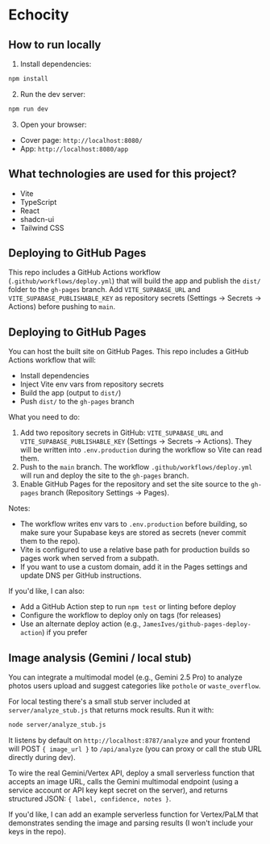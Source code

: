 # Echocity

## How to run locally

1. Install dependencies:

```sh
npm install
```

2. Run the dev server:

```sh
npm run dev
```

3. Open your browser:

- Cover page: `http://localhost:8080/`
- App: `http://localhost:8080/app`

## What technologies are used for this project?

- Vite
- TypeScript
- React
- shadcn-ui
- Tailwind CSS

## Deploying to GitHub Pages

This repo includes a GitHub Actions workflow (`.github/workflows/deploy.yml`) that will build the app and publish the `dist/` folder to the `gh-pages` branch. Add `VITE_SUPABASE_URL` and `VITE_SUPABASE_PUBLISHABLE_KEY` as repository secrets (Settings → Secrets → Actions) before pushing to `main`.

## Deploying to GitHub Pages

You can host the built site on GitHub Pages. This repo includes a GitHub Actions workflow that will:

- Install dependencies
- Inject Vite env vars from repository secrets
- Build the app (output to `dist/`)
- Push `dist/` to the `gh-pages` branch

What you need to do:

1. Add two repository secrets in GitHub: `VITE_SUPABASE_URL` and `VITE_SUPABASE_PUBLISHABLE_KEY` (Settings → Secrets → Actions). They will be written into `.env.production` during the workflow so Vite can read them.
2. Push to the `main` branch. The workflow `.github/workflows/deploy.yml` will run and deploy the site to the `gh-pages` branch.
3. Enable GitHub Pages for the repository and set the site source to the `gh-pages` branch (Repository Settings → Pages).

Notes:

- The workflow writes env vars to `.env.production` before building, so make sure your Supabase keys are stored as secrets (never commit them to the repo).
- Vite is configured to use a relative base path for production builds so pages work when served from a subpath.
- If you want to use a custom domain, add it in the Pages settings and update DNS per GitHub instructions.

If you'd like, I can also:

- Add a GitHub Action step to run `npm test` or linting before deploy
- Configure the workflow to deploy only on tags (for releases)
- Use an alternate deploy action (e.g., `JamesIves/github-pages-deploy-action`) if you prefer

## Image analysis (Gemini / local stub)

You can integrate a multimodal model (e.g., Gemini 2.5 Pro) to analyze photos users upload and suggest categories like `pothole` or `waste_overflow`.

For local testing there's a small stub server included at `server/analyze_stub.js` that returns mock results. Run it with:

```sh
node server/analyze_stub.js
```

It listens by default on `http://localhost:8787/analyze` and your frontend will POST `{ image_url }` to `/api/analyze` (you can proxy or call the stub URL directly during dev).

To wire the real Gemini/Vertex API, deploy a small serverless function that accepts an image URL, calls the Gemini multimodal endpoint (using a service account or API key kept secret on the server), and returns structured JSON: `{ label, confidence, notes }`.

If you'd like, I can add an example serverless function for Vertex/PaLM that demonstrates sending the image and parsing results (I won't include your keys in the repo). 

